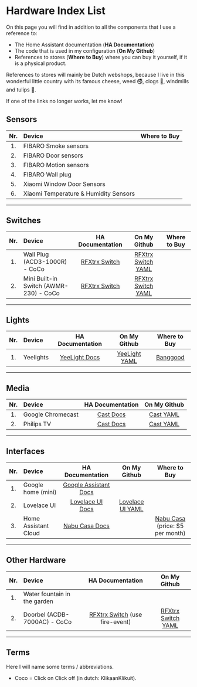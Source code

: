 # Hardware Index List

On this page you will find in addition to all the components that I use a reference to:

- The Home Assistant documentation (**HA Documentation**)
- The code that is used in my configuration (**On My Github**)
- References to stores (**Where to Buy**) where you can buy it yourself, if it is a physical product.

References to stores will mainly be Dutch webshops, because I live in this wonderful little country with its famous cheese, weed :no_smoking:, clogs :shoe:, windmills and tulips :tulip:.

If one of the links no longer works, let me know!

## Sensors

|Nr.|Device|Where to Buy|
|:---:|:---|:---:|
|1.|FIBARO Smoke sensors||
|2.|FIBARO Door sensors||
|3.|FIBARO Motion sensors||
|4.|FIBARO Wall plug||
|5.|Xiaomi Window Door Sensors|
|6.|Xiaomi Temperature & Humidity Sensors|

---

## Switches

|Nr.|Device|HA Documentation|On My Github|Where to Buy|
|:---:|:---|:---:|:---:|:---:|
|1.|Wall Plug (ACD3-1000R) - CoCo |[RFXtrx Switch][rfxtrx-switch-docs]|[RFXtrx Switch YAML][rfxtrx-switch-github]|
|2.|Mini Built-in Switch (AWMR-230) - CoCo |[RFXtrx Switch][rfxtrx-switch-docs]|[RFXtrx Switch YAML][rfxtrx-switch-github]|

---

## Lights

|Nr.|Device|HA Documentation|On My Github|Where to Buy|
|:---:|:---|:---:|:---:|:---:|
|1.|Yeelights|[YeeLight Docs][yeelight-wifi-bulb-docs]|[YeeLight YAML][yeelight-github]|[Banggood][yeelight-banggood]

---

## Media

|Nr.|Device|HA Documentation|On My Github|
|:---:|:---|:---:|:---:|
|1.|Google Chromecast|[Cast Docs][cast-docs]|[Cast YAML][cast-github]|
|2.|Philips TV|[Cast Docs][cast-docs]|[Cast YAML][cast-github]|

---

## Interfaces

|Nr.|Device|HA Documentation|On My Github|Where to Buy|
|:---:|:---|:---:|:---:|:---:|
|1.| Google home (mini) |[Google Assistant Docs][google-assistant-docs]|
|2.| Lovelace UI |[Lovelace UI Docs][lovelace-ui-docs]|[Lovelace UI YAML][lovelace-ui-github]|
|3.| Home Assistant Cloud |[Nabu Casa Docs][nabu-casa-docs]||[Nabu Casa][nabu-casa-buy] (price: $5 per month)

---

## Other Hardware

|Nr.|Device|HA Documentation|On My Github|
|:---:|:---|:---:|:---:|
|1.| Water fountain in the garden |
|2.| Doorbel (ACDB-7000AC) - CoCo |[RFXtrx Switch][rfxtrx-switch-docs] (use fire-event)|[RFXtrx Switch YAML][rfxtrx-switch-github]|

---

## Terms

Here I will name some terms / abbreviations.

- Coco = Click on Click off (in dutch: KlikaanKlikuit).

[rfxtrx-switch-docs]: https://www.home-assistant.io/components/switch.rfxtrx/
[yeelight-wifi-bulb-docs]: https://www.home-assistant.io/components/light.yeelight/
[cast-docs]: https://www.home-assistant.io/components/cast/
[google-assistant-docs]: https://www.home-assistant.io/components/google_assistant/
[lovelace-ui-docs]: https://www.home-assistant.io/lovelace/
[nabu-casa-docs]: https://www.home-assistant.io/components/cloud/

[grafana-github]: https://github.com/hassio-addons/addon-grafana
[ide-github]: https://github.com/hassio-addons/addon-ide
[influxdb-github]: https://github.com/hassio-addons/addon-influxdb
[ssh-web-terminal-github]: https://github.com/hassio-addons/addon-ssh
[motioneye-github]: https://github.com/hassio-addons/addon-motioneye

[lovelace-ui-github]: https://github.com/klaasnicolaas/Smarthome-homeassistant-config/blob/master/ui-lovelace.yaml
[rfxtrx-switch-github]: https://github.com/klaasnicolaas/Smarthome-homeassistant-config/blob/master/components/switches/rfxtrx_switch.yaml
[yeelight-github]: https://github.com/klaasnicolaas/Smarthome-homeassistant-config/blob/master/components/lights/yeelight.yaml
[cast-github]: https://github.com/klaasnicolaas/Smarthome-homeassistant-config/blob/master/components/packages/cast.yaml

[nabu-casa-buy]: https://www.nabucasa.com/
[hassio]: https://www.home-assistant.io/hassio/
[yeelight-banggood]:https://www.banggood.com/search/yeelight.html
